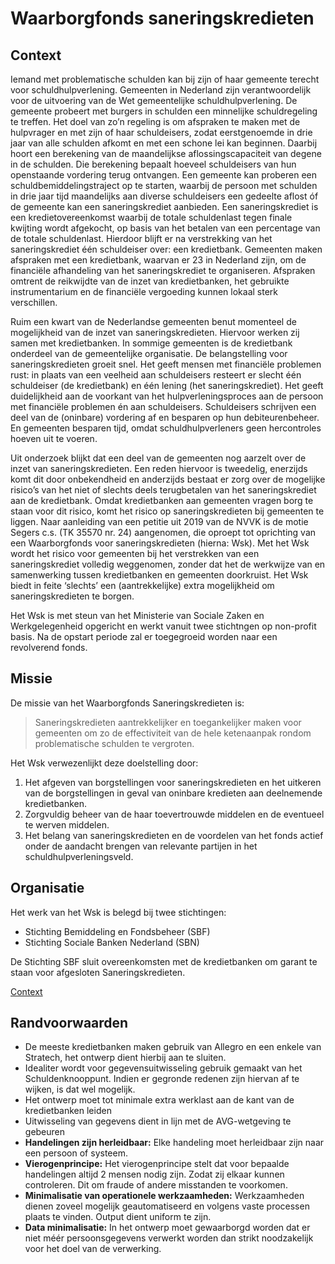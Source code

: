 # Waarborgfonds saneringskredieten

## Context

Iemand met problematische schulden kan bij zijn of haar gemeente terecht voor schuldhulpverlening. Gemeenten in Nederland zijn verantwoordelijk voor de uitvoering van de Wet gemeentelijke schuldhulpverlening. De gemeente probeert met burgers in schulden een minnelijke schuldregeling te treffen. Het doel van zo’n regeling is om afspraken te maken met de hulpvrager en met zijn of haar schuldeisers, zodat eerstgenoemde in drie jaar van alle schulden afkomt en met een schone lei kan beginnen. Daarbij hoort een berekening van de maandelijkse aflossingscapaciteit van degene in de schulden. Die berekening bepaalt hoeveel schuldeisers van hun openstaande vordering terug ontvangen. Een gemeente kan proberen een schuldbemiddelingstraject op te starten, waarbij de persoon met schulden in drie jaar tijd maandelijks aan diverse schuldeisers een gedeelte aflost óf de gemeente kan een saneringskrediet aanbieden. Een saneringskrediet is een kredietovereenkomst waarbij de totale schuldenlast tegen finale kwijting wordt afgekocht, op basis van het betalen van een percentage van de totale schuldenlast. Hierdoor blijft er na verstrekking van het saneringskrediet één schuldeiser over: een kredietbank. Gemeenten maken afspraken met een kredietbank, waarvan er 23 in Nederland zijn, om de financiële afhandeling van het saneringskrediet te organiseren. Afspraken omtrent de reikwijdte van de inzet van kredietbanken, het gebruikte instrumentarium en de financiële vergoeding kunnen lokaal sterk verschillen.  
 
Ruim een kwart van de Nederlandse gemeenten benut momenteel de mogelijkheid van de inzet van saneringskredieten. Hiervoor werken zij samen met kredietbanken. In sommige gemeenten is de kredietbank onderdeel van de gemeentelijke organisatie. De belangstelling voor saneringskredieten groeit snel. Het geeft mensen met financiële problemen rust: in plaats van een veelheid aan schuldeisers resteert er slecht één schuldeiser (de kredietbank) en één lening (het saneringskrediet). Het geeft duidelijkheid aan de voorkant van het hulpverleningsproces aan de persoon met financiële problemen én aan schuldeisers. Schuldeisers schrijven een deel van de (oninbare) vordering af en besparen op hun debiteurenbeheer. En gemeenten besparen tijd, omdat schuldhulpverleners geen hercontroles hoeven uit te voeren. 
 
Uit onderzoek blijkt dat een deel van de gemeenten nog aarzelt over de inzet van saneringskredieten. Een reden hiervoor is tweedelig, enerzijds komt dit door onbekendheid en anderzijds bestaat er zorg over de mogelijke risico’s van het niet of slechts deels terugbetalen van het saneringskrediet aan de kredietbank. Omdat kredietbanken aan gemeenten vragen borg te staan voor dit risico, komt het risico op saneringskredieten bij gemeenten te liggen. Naar aanleiding van een petitie uit 2019 van de NVVK is de motie Segers c.s. (TK 35570 nr. 24) aangenomen, die oproept tot oprichting van een Waarborgfonds voor saneringskredieten (hierna: Wsk). Met het Wsk wordt het risico voor gemeenten bij het verstrekken van een saneringskrediet volledig weggenomen, zonder dat het de werkwijze van en samenwerking tussen kredietbanken en gemeenten doorkruist. Het Wsk biedt in feite ‘slechts’ een (aantrekkelijke) extra mogelijkheid om saneringskredieten te borgen.  
 
Het Wsk is met steun van het Ministerie van Sociale Zaken en Werkgelegenheid opgericht en werkt vanuit twee stichtngen op non-profit basis. Na de opstart periode zal er toegegroeid worden naar een revolverend fonds. 

## Missie

De missie van het Waarborgfonds Saneringskredieten is:

> Saneringskredieten aantrekkelijker en toegankelijker maken voor gemeenten om zo de effectiviteit van de hele ketenaanpak rondom problematische schulden te vergroten.

Het Wsk verwezenlijkt deze doelstelling door:

1. Het afgeven van borgstellingen voor saneringskredieten en het uitkeren van de borgstellingen in geval van oninbare kredieten aan deelnemende kredietbanken.
1. Zorgvuldig beheer van de haar toevertrouwde middelen en de eventueel te werven middelen.
1. Het belang van saneringskredieten en de voordelen van het fonds actief onder de aandacht brengen van relevante partijen in het schuldhulpverleningsveld.

## Organisatie

Het werk van het Wsk is belegd bij twee stichtingen:

* Stichting Bemiddeling en Fondsbeheer (SBF)
* Stichting Sociale Banken Nederland (SBN)

De Stichting SBF sluit overeenkomsten met de kredietbanken om garant te staan voor afgesloten Saneringskredieten.

[Context](context.puml)

## Randvoorwaarden

* De meeste kredietbanken maken gebruik van Allegro en een enkele van Stratech, het ontwerp dient hierbij aan te sluiten.
* Idealiter wordt voor gegevensuitwisseling gebruik gemaakt van het Schuldenknooppunt. Indien er gegronde redenen zijn hiervan af te wijken, is dat wel mogelijk.
* Het ontwerp moet tot minimale extra werklast aan de kant van de kredietbanken leiden
* Uitwisseling van gegevens dient in lijn met de AVG-wetgeving te gebeuren
* **Handelingen zijn herleidbaar:** Elke handeling moet herleidbaar zijn naar een persoon of systeem.
* **Vierogenprincipe:** Het vierogenprincipe stelt dat voor bepaalde handelingen altijd 2 mensen nodig zijn. Zodat zij elkaar kunnen controleren. Dit om fraude of andere misstanden te voorkomen.
* **Minimalisatie van operationele werkzaamheden:** Werkzaamheden dienen zoveel mogelijk geautomatiseerd en volgens vaste processen plaats te vinden. Output dient uniform te zijn.
* **Data minimalisatie:** In het ontwerp moet gewaarborgd worden dat er niet méér persoonsgegevens verwerkt worden dan strikt noodzakelijk voor het doel van de verwerking.
